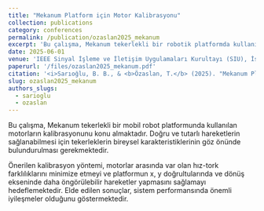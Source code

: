 ```yaml
---
title: "Mekanum Platform için Motor Kalibrasyonu"
collection: publications
category: conferences
permalink: /publication/ozaslan2025_mekanum
excerpt: 'Bu çalışma, Mekanum tekerlekli bir robotik platformda kullanılan motorların kalibrasyon sürecini ele almaktadır. Kalibrasyon, hareket doğruluğu ve yön kontrolünde tutarlılığı artırmak için kritik öneme sahiptir.'
date: 2025-06-01
venue: 'IEEE Sinyal İşleme ve İletişim Uygulamaları Kurultayı (SIU), İstanbul, Türkiye, 2025'
paperurl: '/files/ozaslan2025_mekanum.pdf'
citation: '<i>Sarıoğlu, B. B., & <b>Özaslan, T.</b> (2025). "Mekanum Platform için Motor Kalibrasyonu." <i>IEEE Sinyal İşleme ve İletişim Uygulamaları Kurultayı</i>, İstanbul, Türkiye.</i>'
slug: ozaslan2025_mekanum
authors_slugs:
  - sarioglu
  - ozaslan
---
```

Bu çalışma, Mekanum tekerlekli bir mobil robot platformunda kullanılan motorların kalibrasyonunu konu almaktadır. Doğru ve tutarlı hareketlerin sağlanabilmesi için tekerleklerin bireysel karakteristiklerinin göz önünde bulundurulması gerekmektedir.

Önerilen kalibrasyon yöntemi, motorlar arasında var olan hız-tork farklılıklarını minimize etmeyi ve platformun x, y doğrultularında ve dönüş ekseninde daha öngörülebilir hareketler yapmasını sağlamayı hedeflemektedir. Elde edilen sonuçlar, sistem performansında önemli iyileşmeler olduğunu göstermektedir.
